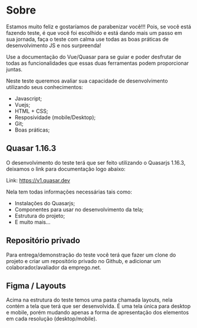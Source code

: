 # Sobre
Estamos muito feliz e gostaríamos de parabenizar você!!! Pois, se você está fazendo teste, é que você foi escolhido e está dando mais um passo em sua jornada, faça o teste 
com calma use todas as boas práticas de desenvolvimento JS e nos surpreenda!

Use a documentação do Vue/Quasar para se guiar e poder desfrutar de todas as funcionalidades que essas duas ferramentas
podem proporcionar juntas.
 
Neste teste queremos avaliar sua capacidade de desenvolvimento utilizando seus conhecimentos:

* Javascript;
* Vuejs;
* HTML + CSS;
* Resposividade (mobile/Desktop);
* Git;
* Boas práticas;

## Quasar 1.16.3
O desenvolvimento do teste terá que ser feito utilizando o Quasarjs 1.16.3, deixamos o link para documentação logo abaixo:

Link: https://v1.quasar.dev

Nela tem todas informações necessárias tais como:

* Instalações do Quasarjs;
* Componentes para usar no desenvolvimento da tela;
* Estrutura do projeto;
* E muito mais...

## Repositório privado
Para entrega/demonstração do teste você terá que fazer um clone do projeto e criar um repositório privado no Github, e adicionar 
um colaborador/avaliador da emprego.net.

## Figma / Layouts
Acima na estrutura do teste temos uma pasta chamada layouts, nela contém a tela que terá que ser desenvolvida.
É uma tela única para desktop e mobile, porém mudando apenas a forma de apresentação dos elementos em cada resolução (desktop/mobile).




